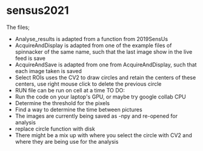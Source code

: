 # sensus2021

The files;
  - Analyse_results is adapted from a function from 2019SensUs
  - AcquireAndDisplay is adapted from one of the example files of spinnacker of the same name, such that the last image show in the live feed is save
  - AcquireAndSave is adapted from one from AcquireAndDisplay, such that each image taken is saved
  - Select ROIs uses the CV2 to draw circles and retain the centers of these centers, use right mouse click to delete the previous circle
  - RUN file can be run on cell at a time
TO DO: 
  - Run the code on your laptop's GPU, or maybe try google collab CPU
  - Determine the threshold for the pixels
  - Find a way to determine the time between pictures
  - The images are currently being saved as -npy and re-opened for analysis
  - replace circle function with disk
  - There might be a mix up with where you select the circle with CV2 and where they are being use for the analysis
  
